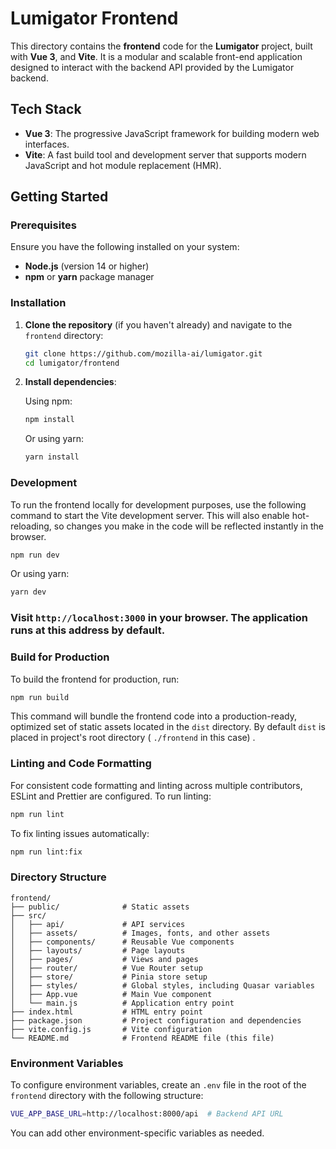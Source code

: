 # Lumigator Frontend

This directory contains the **frontend** code for the **Lumigator** project, built with **Vue 3**, and **Vite**. It is a modular and scalable front-end application designed to interact with the backend API provided by the Lumigator backend.

## Tech Stack

- **Vue 3**: The progressive JavaScript framework for building modern web interfaces.
- **Vite**: A fast build tool and development server that supports modern JavaScript and hot module replacement (HMR).

## Getting Started

### Prerequisites

Ensure you have the following installed on your system:

- **Node.js** (version 14 or higher)
- **npm** or **yarn** package manager

### Installation

1. **Clone the repository** (if you haven't already) and navigate to the `frontend` directory:

   ```bash
   git clone https://github.com/mozilla-ai/lumigator.git
   cd lumigator/frontend
   ```

2. **Install dependencies**:

   Using npm:

   ```bash
   npm install
   ```

   Or using yarn:

   ```bash
   yarn install
   ```

### Development

To run the frontend locally for development purposes, use the following command to start the Vite development server. This will also enable hot-reloading, so changes you make in the code will be reflected instantly in the browser.

```bash
npm run dev
```

Or using yarn:

```bash
yarn dev
```

### Visit `http://localhost:3000` in your browser. The application runs at this address by default.

### Build for Production

To build the frontend for production, run:

```bash
npm run build
```

This command will bundle the frontend code into a production-ready, optimized set of static assets located in the `dist` directory. By default `dist` is placed in project's root directory ( `./frontend` in this case) .

### Linting and Code Formatting

For consistent code formatting and linting across multiple contributors, ESLint and Prettier are configured. To run linting:

```bash
npm run lint
```

To fix linting issues automatically:

```bash
npm run lint:fix
```

### Directory Structure

```plaintext
frontend/
├── public/              # Static assets
├── src/
│   ├── api/             # API services
│   ├── assets/          # Images, fonts, and other assets
│   ├── components/      # Reusable Vue components
│   ├── layouts/         # Page layouts
│   ├── pages/           # Views and pages
│   ├── router/          # Vue Router setup
│   ├── store/           # Pinia store setup
│   ├── styles/          # Global styles, including Quasar variables
│   ├── App.vue          # Main Vue component
│   └── main.js          # Application entry point
├── index.html           # HTML entry point
├── package.json         # Project configuration and dependencies
├── vite.config.js       # Vite configuration
└── README.md            # Frontend README file (this file)
```

### Environment Variables

To configure environment variables, create an `.env` file in the root of the `frontend` directory with the following structure:

```bash
VUE_APP_BASE_URL=http://localhost:8000/api  # Backend API URL
```

You can add other environment-specific variables as needed.
